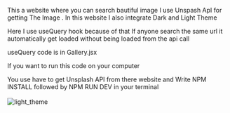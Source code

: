This a website where you can search bautiful image
I use Unspash ApI for getting The Image . In this website I also integrate Dark and Light Theme

Here I  use useQuery hook because of that If anyone search the same url it automatically get loaded without being loaded from the api call 

useQuery code is in Gallery.jsx

If you want to run this code on your computer

You use have to get Unsplash API from there website
and
Write NPM INSTALL followed by NPM RUN DEV in your terminal
<br/> <br/>
![light_theme](https://github.com/user-attachments/assets/02a85e3d-f974-4cd5-a44b-9e4a50b00454)
